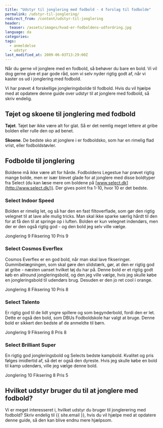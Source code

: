 ```yaml
---
title: "Udstyr til jonglering med fodbold - 4 forslag til fodbolde"
permalink: /udstyr-til-jonglering/
redirect_from: /content/udstyr-til-jonglering
header:
  teaser: /assets/images/hvad-er-fodboldens-udfordring.jpg
language: da
categories:
tags:
  - anmeldelse
  - udstyr
last_modified_at: 2009-06-03T13:29:00Z
---
```


Når du gerne vil jonglere med en fodbold, så behøver du bare en bold. Vi vil dog gerne give et par gode råd, som vi selv nyder rigtig godt af, når vi kaster os ud i jonglering med fodbold.

Vi har prøvet 4 forskellige jongleringsbolde til fodbold. Hvis du vil hjælpe med at opdatere denne guide over udstyr til at jonglere med fodbold, så skriv endelig.

## Tøjet og skoene til jonglering med fodbold

**Tøjet**. Tøjet bør ikke være alt for glat. Så er det nemlig meget lettere at gribe bolden eller rulle den op ad benet.

**Skoene**. De bedste sko at jonglere i er fodboldsko, som har en rimelig flad vrist, eller fodboldstøvler.

## Fodbolde til jonglering

Boldene må ikke være alt for hårde. Fodboldens Legestue har prøvet rigtig mange bolde, men er især blevet glade for at jonglere med disse boldtyper fra Select (du kan læse mere om boldene på [www.select.dk](http://www.select.dk/)). Der gives point fra 1-10, hvor 10 er det bedste.

### Select Indoor Speed

Bolden er rimelig let, og så har den en fast filtoverflade, som gør den rigtig velegnet til at lave alle mulig tricks. Man skal ikke sparke særlig hårdt til den for at få den til at springe op i luften. Bolden er kun velegnet indendørs, men der er den også rigtig god - og den bold jeg selv ville vælge.

Jonglering 9 Fiksering 10 Pris 9

### Select Cosmos Everflex

Cosmos Everflex er en god bold, når man skal lave fikseringer. Gummibelægningen, som skal gøre den slidstærk, gør, at den er rigtig god at gribe - næsten uanset hvilket tøj du har på. Denne bold er et rigtig godt køb en allround jongleringsbold, og den jeg ville vælge, hvis jeg skulle købe en jongleringsbold til udendørs brug. Desuden er den jo ret cool i orange.

Jonglering 8 Fiksering 10 Pris 8

### Select Talento

Er rigtig god til de lidt yngre spillere og som begynderbold, fordi den er let. Dette er også den bold, som DBUs Fodboldskole har valgt at bruge. Denne bold er sikkert den bedste af de anmeldte til børn.

Jonglering 9 Fiksering 8 Pris 8

### Select Brilliant Super

En rigtig god jongleringsbold og Selects bedste kampbold. Kvalitet og pris følges imidlertid af, så det er også den dyreste. Hvis jeg skulle købe en bold til kamp udendørs, ville jeg vælge denne bold.

Jonglering 10 Fiksering 8 Pris 5

## Hvilket udstyr bruger du til at jonglere med fodbold?

Vi er meget interesseret i, hvilket udstyr du bruger til jonglerering med fodbold? Skriv endelig til {{ site.email }}, hvis du vil hjælpe med at opdatere denne guide, så den kan blive endnu mere hjælpsom.
